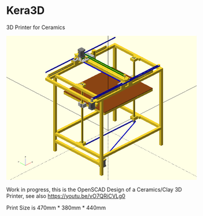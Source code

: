 # Kera3D
3D Printer for Ceramics

![Kera3D](https://raw.githubusercontent.com/saarbastler/Kera3D/master/Images/KeraCNC.png)

Work in progress, this is the OpenSCAD Design of a Ceramics/Clay 3D Printer, see also https://youtu.be/vO7QRiCVLg0

Print Size is 470mm * 380mm * 440mm
